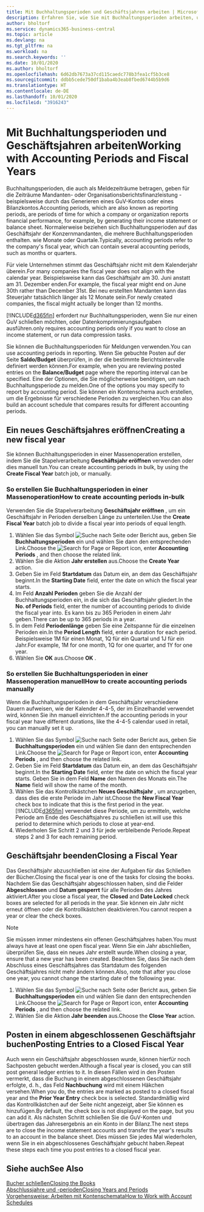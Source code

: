 ```yaml
---
title: Mit Buchhaltungsperioden und Geschäftsjahren arbeiten | Microsoft Docs
description: Erfahren Sie, wie Sie mit Buchhaltungsperioden arbeiten, um festzulegen, wann Ihr Unternehmen über Finanzleistung berichtet.
author: bholtorf
ms.service: dynamics365-business-central
ms.topic: article
ms.devlang: na
ms.tgt_pltfrm: na
ms.workload: na
ms.search.keywords: ''
ms.date: 10/01/2020
ms.author: bholtorf
ms.openlocfilehash: 6d62db7673a37cd115caedc778b3fea1cf5b3ce8
ms.sourcegitcommit: ddbb5cede750df1baba4b3eab8fbed6744b5b9d6
ms.translationtype: HT
ms.contentlocale: de-DE
ms.lasthandoff: 10/01/2020
ms.locfileid: "3916243"
---
```

# <a name="working-with-accounting-periods-and-fiscal-years"></a><span data-ttu-id="c8f8b-103">Mit Buchhaltungsperioden und Geschäftsjahren arbeiten</span><span class="sxs-lookup"><span data-stu-id="c8f8b-103">Working with Accounting Periods and Fiscal Years</span></span>

<span data-ttu-id="c8f8b-104">Buchhaltungsperioden, die auch als Meldezeiträume betragen, geben für die Zeiträume Mandanten- oder Organisationsberichtsfinanzleistung - beispielsweise durch das Generieren eines GuV-Kontos oder eines Bilanzkontos.</span><span class="sxs-lookup"><span data-stu-id="c8f8b-104">Accounting periods, which are also known as reporting periods, are periods of time for which a company or organization reports financial performance, for example, by generating their income statement or balance sheet.</span></span> <span data-ttu-id="c8f8b-105">Normalerweise beziehen sich Buchhaltungsperioden auf das Geschäftsjahr der Konzernmandanten, die mehrere Buchhaltungsperioden enthalten. wie Monate oder Quartale.</span><span class="sxs-lookup"><span data-stu-id="c8f8b-105">Typically, accounting periods refer to the company's fiscal year, which can contain several accounting periods, such as months or quarters.</span></span>

<span data-ttu-id="c8f8b-106">Für viele Unternehmen stimmt das Geschäftsjahr nicht mit dem Kalenderjahr überein.</span><span class="sxs-lookup"><span data-stu-id="c8f8b-106">For many companies the fiscal year does not align with the calendar year.</span></span> <span data-ttu-id="c8f8b-107">Beispielsweise kann das Geschäftsjahr am 30. Juni anstatt am 31. Dezember enden.</span><span class="sxs-lookup"><span data-stu-id="c8f8b-107">For example, the fiscal year might end on June 30th rather than December 31st.</span></span> <span data-ttu-id="c8f8b-108">Bei neu erstellten Mandanten kann das Steuerjahr tatsächlich länger als 12 Monate sein.</span><span class="sxs-lookup"><span data-stu-id="c8f8b-108">For newly created companies, the fiscal might actually be longer than 12 months.</span></span>  

[!INCLUDE[d365fin](includes/d365fin_md.md)] <span data-ttu-id="c8f8b-109">erfordert nur Buchhaltungsperioden, wenn Sie nur einen GuV schließen möchten, oder Datenkomprimierungsaufgaben ausführen.</span><span class="sxs-lookup"><span data-stu-id="c8f8b-109">only requires accounting periods only if you want to close an income statement, or run data compression tasks.</span></span> 

<span data-ttu-id="c8f8b-110">Sie können die Buchhaltungsperioden für Meldungen verwenden.</span><span class="sxs-lookup"><span data-stu-id="c8f8b-110">You can use accounting periods in reporting.</span></span> <span data-ttu-id="c8f8b-111">Wenn Sie gebuchte Posten auf der Seite **Saldo/Budget** überprüfen, in der die bestimmte Berichtsintervalle definiert werden können.</span><span class="sxs-lookup"><span data-stu-id="c8f8b-111">For example, when you are reviewing posted entries on the **Balance/Budget** page where the reporting interval can be specified.</span></span> <span data-ttu-id="c8f8b-112">Eine der Optionen, die Sie möglicherweise benötigen, um nach Buchhaltungsperiode zu melden.</span><span class="sxs-lookup"><span data-stu-id="c8f8b-112">One of the options you may specify to report by accounting period.</span></span> <span data-ttu-id="c8f8b-113">Sie können ein Kontenschema auch erstellen, um die Ergebnisse für verschiedene Perioden zu vergleichen.</span><span class="sxs-lookup"><span data-stu-id="c8f8b-113">You can also build an account schedule that compares results for different accounting periods.</span></span>

## <a name="creating-a-new-fiscal-year"></a><span data-ttu-id="c8f8b-114">Ein neues Geschäftsjahres eröffnen</span><span class="sxs-lookup"><span data-stu-id="c8f8b-114">Creating a new fiscal year</span></span>

<span data-ttu-id="c8f8b-115">Sie können Buchhaltungsperioden in einer Massenoperation erstellen, indem Sie die Stapelverarbeitung **Geschäftsjahr eröffnen** verwenden oder dies manuell tun.</span><span class="sxs-lookup"><span data-stu-id="c8f8b-115">You can create accounting periods in bulk, by using the **Create Fiscal Year** batch job, or manually.</span></span>

### <a name="how-to-create-accounting-periods-in-bulk"></a><span data-ttu-id="c8f8b-116">So erstellen Sie Buchhaltungsperioden in einer Massenoperation</span><span class="sxs-lookup"><span data-stu-id="c8f8b-116">How to create accounting periods in-bulk</span></span>

<span data-ttu-id="c8f8b-117">Verwenden Sie die Stapelverarbeitung **Geschäftsjahr eröffnen** , um ein Geschäftsjahr in Perioden derselben Länge zu unterteilen.</span><span class="sxs-lookup"><span data-stu-id="c8f8b-117">Use the **Create Fiscal Year** batch job to divide a fiscal year into periods of equal length.</span></span>  

1. <span data-ttu-id="c8f8b-118">Wählen Sie das Symbol ![Suche nach Seite oder Bericht](media/ui-search/search_small.png "Suche nach Seiten- oder Berichtssymbolen") aus, geben Sie **Buchhaltungsperioden** ein und wählen Sie dann den entsprechenden Link.</span><span class="sxs-lookup"><span data-stu-id="c8f8b-118">Choose the ![Search for Page or Report](media/ui-search/search_small.png "Search for Page or Report icon") icon, enter **Accounting Periods** , and then choose the related link.</span></span>  
2. <span data-ttu-id="c8f8b-119">Wählen Sie die Aktion **Jahr erstellen** aus.</span><span class="sxs-lookup"><span data-stu-id="c8f8b-119">Choose the **Create Year** action.</span></span>  <!--What about the Scheduling option? Should we mention that? There's also the Report Output Type field...-->
3. <span data-ttu-id="c8f8b-120">Geben Sie im Feld **Startdatum** das Datum ein, an dem das Geschäftsjahr beginnt.</span><span class="sxs-lookup"><span data-stu-id="c8f8b-120">In the **Starting Date** field, enter the date on which the fiscal year starts.</span></span>  
4. <span data-ttu-id="c8f8b-121">Im Feld **Anzahl Perioden** geben Sie die Anzahl der Buchhaltungsperioden ein, in die sich das Geschäftsjahr gliedert.</span><span class="sxs-lookup"><span data-stu-id="c8f8b-121">In the **No. of Periods** field, enter the number of accounting periods to divide the fiscal year into.</span></span> <span data-ttu-id="c8f8b-122">Es kann bis zu 365 Perioden in einem Jahr geben.</span><span class="sxs-lookup"><span data-stu-id="c8f8b-122">There can be up to 365 periods in a year.</span></span>  
5. <span data-ttu-id="c8f8b-123">In dem Feld **Periodenlänge** geben Sie eine Zeitspanne für die einzelnen Perioden ein.</span><span class="sxs-lookup"><span data-stu-id="c8f8b-123">In the **Period Length** field, enter a duration for each period.</span></span> <span data-ttu-id="c8f8b-124">Beispielsweise 1M für einen Monat, 1Q für ein Quartal und 1J für ein Jahr.</span><span class="sxs-lookup"><span data-stu-id="c8f8b-124">For example, 1M for one month, 1Q for one quarter, and 1Y for one year.</span></span>  
6. <span data-ttu-id="c8f8b-125">Wählen Sie **OK** aus.</span><span class="sxs-lookup"><span data-stu-id="c8f8b-125">Choose **OK** .</span></span>  

### <a name="how-to-create-accounting-periods-manually"></a><span data-ttu-id="c8f8b-126">So erstellen Sie Buchhaltungsperioden in einer Massenoperation manuell</span><span class="sxs-lookup"><span data-stu-id="c8f8b-126">How to create accounting periods manually</span></span>

<span data-ttu-id="c8f8b-127">Wenn die Buchhaltungsperioden in dem Geschäftsjahr verschiedene Dauern aufweisen, wie der Kalender 4-4-5, der im Einzelhandel verwendet wird, können Sie ihn manuell einrichten.</span><span class="sxs-lookup"><span data-stu-id="c8f8b-127">If the accounting periods in your fiscal year have different durations, like the 4-4-5 calendar used in retail, you can manually set it up.</span></span>  
  
1. <span data-ttu-id="c8f8b-128">Wählen Sie das Symbol ![Suche nach Seite oder Bericht](media/ui-search/search_small.png "Symbol „Suche nach Seite oder Bericht“") aus, geben Sie **Buchhaltungsperioden** ein und wählen Sie dann den entsprechenden Link.</span><span class="sxs-lookup"><span data-stu-id="c8f8b-128">Choose the ![Search for Page or Report](media/ui-search/search_small.png "Search for Page or Report icon") icon, enter **Accounting Periods** , and then choose the related link.</span></span>  
2. <span data-ttu-id="c8f8b-129">Geben Sie im Feld **Startdatum** das Datum ein, an dem das Geschäftsjahr beginnt.</span><span class="sxs-lookup"><span data-stu-id="c8f8b-129">In the **Starting Date** field, enter the date on which the fiscal year starts.</span></span> <span data-ttu-id="c8f8b-130">Geben Sie in dem Feld **Name** den Namen des Monats ein.</span><span class="sxs-lookup"><span data-stu-id="c8f8b-130">The **Name** field will show the name of the month.</span></span>  
3. <span data-ttu-id="c8f8b-131">Wählen Sie das Kontrollkästchen **Neues Geschäftsjahr** , um anzugeben, dass dies die erste Periode im Jahr ist.</span><span class="sxs-lookup"><span data-stu-id="c8f8b-131">Choose the **New Fiscal Year** check box to indicate that this is the first period in the year.</span></span> [!INCLUDE[d365fin](includes/d365fin_md.md)] <span data-ttu-id="c8f8b-132">verwendet diese Periode, um zu ermitteln, welche Periode am Ende des Geschäftsjahres zu schließen ist.</span><span class="sxs-lookup"><span data-stu-id="c8f8b-132">will use this period to determine which periods to close at year-end.</span></span>
4. <span data-ttu-id="c8f8b-133">Wiederholen Sie Schritt 2 und 3 für jede verbleibende Periode.</span><span class="sxs-lookup"><span data-stu-id="c8f8b-133">Repeat steps 2 and 3 for each remaining period.</span></span>  

## <a name="closing-a-fiscal-year"></a><span data-ttu-id="c8f8b-134">Geschäftsjahr beenden</span><span class="sxs-lookup"><span data-stu-id="c8f8b-134">Closing a Fiscal Year</span></span>

<span data-ttu-id="c8f8b-135">Das Geschäftsjahr abzuschließen ist eine der Aufgaben für das Schließen der Bücher.</span><span class="sxs-lookup"><span data-stu-id="c8f8b-135">Closing the fiscal year is one of the tasks for closing the books.</span></span> <span data-ttu-id="c8f8b-136">Nachdem Sie das Geschäftsjahr abgeschlossen haben, sind die Felder **Abgeschlossen** und **Datum gesperrt** für alle Perioden des Jahres aktiviert.</span><span class="sxs-lookup"><span data-stu-id="c8f8b-136">After you close a fiscal year, the **Closed** and **Date Locked** check boxes are selected for all periods in the year.</span></span> <span data-ttu-id="c8f8b-137">Sie können ein Jahr nicht erneut öffnen oder die Kontrollkästchen deaktivieren.</span><span class="sxs-lookup"><span data-stu-id="c8f8b-137">You cannot reopen a year or clear the check boxes.</span></span>

> [!NOTE]  
> <span data-ttu-id="c8f8b-138">Sie müssen immer mindestens ein offenen Geschäftsjahres haben.</span><span class="sxs-lookup"><span data-stu-id="c8f8b-138">You must always have at least one open fiscal year.</span></span> <span data-ttu-id="c8f8b-139">Wenn Sie ein Jahr abschließen, überprüfen Sie, dass ein neues Jahr erstellt wurde.</span><span class="sxs-lookup"><span data-stu-id="c8f8b-139">When closing a year, ensure that a new year has been created.</span></span> <span data-ttu-id="c8f8b-140">Beachten Sie, dass Sie nach dem Abschluss eines Geschäftsjahres das Startdatum des folgenden Geschäftsjahres nicht mehr ändern können.</span><span class="sxs-lookup"><span data-stu-id="c8f8b-140">Also, note that after you close one year, you cannot change the starting date of the following year.</span></span>

1. <span data-ttu-id="c8f8b-141">Wählen Sie das Symbol ![Suche nach Seite oder Bericht](media/ui-search/search_small.png "Symbol „Suche nach Seite oder Bericht“") aus, geben Sie **Buchhaltungsperioden** ein und wählen Sie dann den entsprechenden Link.</span><span class="sxs-lookup"><span data-stu-id="c8f8b-141">Choose the ![Search for Page or Report](media/ui-search/search_small.png "Search for Page or Report icon") icon, enter **Accounting Periods** , and then choose the related link.</span></span>  
2. <span data-ttu-id="c8f8b-142">Wählen Sie die Aktion **Jahr beenden** aus.</span><span class="sxs-lookup"><span data-stu-id="c8f8b-142">Choose the **Close Year** action.</span></span>  

## <a name="posting-entries-to-a-closed-fiscal-year"></a><span data-ttu-id="c8f8b-143">Posten in einem abgeschlossenen Geschäftsjahr buchen</span><span class="sxs-lookup"><span data-stu-id="c8f8b-143">Posting Entries to a Closed Fiscal Year</span></span>

<span data-ttu-id="c8f8b-144">Auch wenn ein Geschäftsjahr abgeschlossen wurde, können hierfür noch Sachposten gebucht werden.</span><span class="sxs-lookup"><span data-stu-id="c8f8b-144">Although a fiscal year is closed, you can still post general ledger entries to it.</span></span> <span data-ttu-id="c8f8b-145">In diesen Fällen wird in den Posten vermerkt, dass die Buchung in einem abgeschlossenen Geschäftsjahr erfolgte, d. h., das Feld **Nachbuchung** wird mit einem Häkchen versehen.</span><span class="sxs-lookup"><span data-stu-id="c8f8b-145">When you do, the entries are marked as posted to a closed fiscal year and the **Prior Year Entry** check box is selected.</span></span> <span data-ttu-id="c8f8b-146">Standardmäßig wird das Kontrollkästchen auf der Seite nicht angezeigt, aber Sie können es hinzufügen.</span><span class="sxs-lookup"><span data-stu-id="c8f8b-146">By default, the check box is not displayed on the page, but you can add it.</span></span> <span data-ttu-id="c8f8b-147">Als nächsten Schritt schließen Sie die GuV-Konten und übertragen das Jahresergebnis an ein Konto in der Bilanz.</span><span class="sxs-lookup"><span data-stu-id="c8f8b-147">The next steps are to close the income statement accounts and transfer the year's results to an account in the balance sheet.</span></span> <span data-ttu-id="c8f8b-148">Dies müssen Sie jedes Mal wiederholen, wenn Sie in ein abgeschlossenes Geschäftsjahr gebucht haben.</span><span class="sxs-lookup"><span data-stu-id="c8f8b-148">Repeat these steps each time you post entries to a closed fiscal year.</span></span>

## <a name="see-also"></a><span data-ttu-id="c8f8b-149">Siehe auch</span><span class="sxs-lookup"><span data-stu-id="c8f8b-149">See Also</span></span>

[<span data-ttu-id="c8f8b-150">Bucher schließen</span><span class="sxs-lookup"><span data-stu-id="c8f8b-150">Closing the Books</span></span>](year-close-books.md)  
[<span data-ttu-id="c8f8b-151">Abschlussjahre und -perioden</span><span class="sxs-lookup"><span data-stu-id="c8f8b-151">Closing Years and Periods</span></span>](year-close-years-periods.md)  
[<span data-ttu-id="c8f8b-152">Vorgehensweise: Arbeiten mit Kontenschemata</span><span class="sxs-lookup"><span data-stu-id="c8f8b-152">How to Work with Account Schedules</span></span>](bi-how-work-account-schedule.md)  

